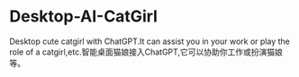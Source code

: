 # Desktop-AI-CatGirl
Desktop cute catgirl with ChatGPT.It can assist you in your work or play the role of a catgirl,etc.智能桌面猫娘接入ChatGPT,它可以协助你工作或扮演猫娘等。
